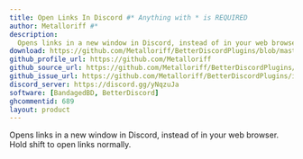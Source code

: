 ```yaml
---
title: Open Links In Discord #* Anything with * is REQUIRED
author: Metalloriff #*
description:
  Opens links in a new window in Discord, instead of in your web browser. Hold shift to open links normally.
download: https://github.com/Metalloriff/BetterDiscordPlugins/blob/master/OpenLinksInDiscord.plugin.js
github_profile_url: https://github.com/Metalloriff
github_source_url: https://github.com/Metalloriff/BetterDiscordPlugins/blob/master/OpenLinksInDiscord.plugin.js
github_issue_url: https://github.com/Metalloriff/BetterDiscordPlugins/issues/
discord_server: https://discord.gg/yNqzuJa
software: [BandagedBD, BetterDiscord]
ghcommentid: 689
layout: product
---
```

Opens links in a new window in Discord, instead of in your web browser. Hold shift to open links normally.